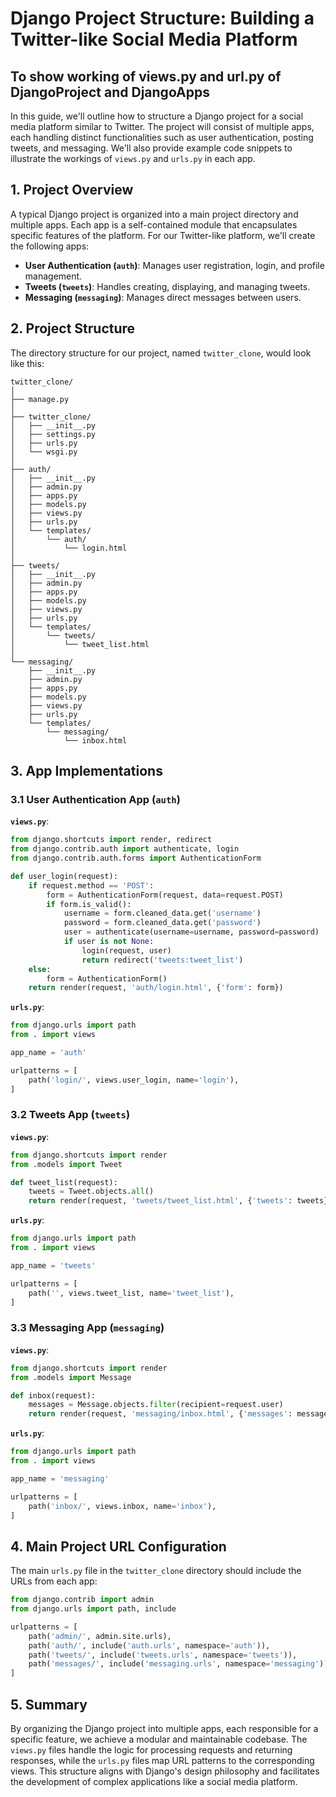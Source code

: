 # Django Project Structure: Building a Twitter-like Social Media Platform
## To show working of views.py and url.py of DjangoProject and DjangoApps

In this guide, we'll outline how to structure a Django project for a social media platform similar to Twitter. The project will consist of multiple apps, each handling distinct functionalities such as user authentication, posting tweets, and messaging. We'll also provide example code snippets to illustrate the workings of `views.py` and `urls.py` in each app.

## 1. Project Overview

A typical Django project is organized into a main project directory and multiple apps. Each app is a self-contained module that encapsulates specific features of the platform. For our Twitter-like platform, we'll create the following apps:

- **User Authentication (`auth`)**: Manages user registration, login, and profile management.
- **Tweets (`tweets`)**: Handles creating, displaying, and managing tweets.
- **Messaging (`messaging`)**: Manages direct messages between users.

## 2. Project Structure

The directory structure for our project, named `twitter_clone`, would look like this:

```
twitter_clone/
│
├── manage.py
│
├── twitter_clone/
│   ├── __init__.py
│   ├── settings.py
│   ├── urls.py
│   └── wsgi.py
│
├── auth/
│   ├── __init__.py
│   ├── admin.py
│   ├── apps.py
│   ├── models.py
│   ├── views.py
│   ├── urls.py
│   └── templates/
│       └── auth/
│           └── login.html
│
├── tweets/
│   ├── __init__.py
│   ├── admin.py
│   ├── apps.py
│   ├── models.py
│   ├── views.py
│   ├── urls.py
│   └── templates/
│       └── tweets/
│           └── tweet_list.html
│
└── messaging/
    ├── __init__.py
    ├── admin.py
    ├── apps.py
    ├── models.py
    ├── views.py
    ├── urls.py
    └── templates/
        └── messaging/
            └── inbox.html
```

## 3. App Implementations

### 3.1 User Authentication App (`auth`)

**`views.py`**:

```python
from django.shortcuts import render, redirect
from django.contrib.auth import authenticate, login
from django.contrib.auth.forms import AuthenticationForm

def user_login(request):
    if request.method == 'POST':
        form = AuthenticationForm(request, data=request.POST)
        if form.is_valid():
            username = form.cleaned_data.get('username')
            password = form.cleaned_data.get('password')
            user = authenticate(username=username, password=password)
            if user is not None:
                login(request, user)
                return redirect('tweets:tweet_list')
    else:
        form = AuthenticationForm()
    return render(request, 'auth/login.html', {'form': form})
```

**`urls.py`**:

```python
from django.urls import path
from . import views

app_name = 'auth'

urlpatterns = [
    path('login/', views.user_login, name='login'),
]
```

### 3.2 Tweets App (`tweets`)

**`views.py`**:

```python
from django.shortcuts import render
from .models import Tweet

def tweet_list(request):
    tweets = Tweet.objects.all()
    return render(request, 'tweets/tweet_list.html', {'tweets': tweets})
```

**`urls.py`**:

```python
from django.urls import path
from . import views

app_name = 'tweets'

urlpatterns = [
    path('', views.tweet_list, name='tweet_list'),
]
```

### 3.3 Messaging App (`messaging`)

**`views.py`**:

```python
from django.shortcuts import render
from .models import Message

def inbox(request):
    messages = Message.objects.filter(recipient=request.user)
    return render(request, 'messaging/inbox.html', {'messages': messages})
```

**`urls.py`**:

```python
from django.urls import path
from . import views

app_name = 'messaging'

urlpatterns = [
    path('inbox/', views.inbox, name='inbox'),
]
```

## 4. Main Project URL Configuration

The main `urls.py` file in the `twitter_clone` directory should include the URLs from each app:

```python
from django.contrib import admin
from django.urls import path, include

urlpatterns = [
    path('admin/', admin.site.urls),
    path('auth/', include('auth.urls', namespace='auth')),
    path('tweets/', include('tweets.urls', namespace='tweets')),
    path('messages/', include('messaging.urls', namespace='messaging')),
]
```

## 5. Summary

By organizing the Django project into multiple apps, each responsible for a specific feature, we achieve a modular and maintainable codebase. The `views.py` files handle the logic for processing requests and returning responses, while the `urls.py` files map URL patterns to the corresponding views. This structure aligns with Django's design philosophy and facilitates the development of complex applications like a social media platform. 